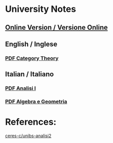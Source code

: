 # University Notes

## [Online Version / Versione Online](https://hexwell.github.io/university-notes)


## English / Inglese

### [PDF Category Theory](https://raw.githubusercontent.com/hexwell/university-notes/main/en/category_theory/ct.pdf)


## Italian / Italiano

### [PDF Analisi I](https://raw.githubusercontent.com/hexwell/university-notes/main/it/analisi/analisi.pdf)
### [PDF Algebra e Geometria](https://raw.githubusercontent.com/hexwell/university-notes/main/it/algebra/algebra.pdf)


# References:

[ceres-c/unibs-analisi2](https://github.com/ceres-c/unibs-analisi2)

